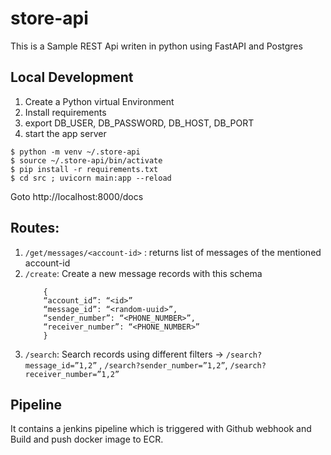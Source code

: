 # store-api
This is a Sample REST Api writen in python using FastAPI and Postgres 
## Local Development
1. Create a Python virtual Environment
1. Install requirements
1. export DB_USER, DB_PASSWORD, DB_HOST, DB_PORT
1. start the app server

```
$ python -m venv ~/.store-api
$ source ~/.store-api/bin/activate
$ pip install -r requirements.txt
$ cd src ; uvicorn main:app --reload
```
Goto http://localhost:8000/docs

## Routes:
1. `/get/messages/<account-id>` : returns list of messages of the mentioned account-id
1. `/create`: Create a new message records with this schema
    ```
        {
        “account_id”: “<id>”
        “message_id”: “<random-uuid>”,
        “sender_number”: “<PHONE_NUMBER>”,
        “receiver_number”: “<PHONE_NUMBER>”
        }
    ```
1. `/search`: Search records using different filters -> `/search?message_id=”1,2”` , `/search?sender_number=”1,2”`, `/search?receiver_number=”1,2”`


## Pipeline
It contains a jenkins pipeline which is triggered with Github webhook and Build and push docker image to ECR.